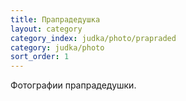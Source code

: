 ```yaml
---
title: Прапрадедушка
layout: category
category_index: judka/photo/prapraded
category: judka/photo
sort_order: 1
---
```

Фотографии прапрадедушки.
